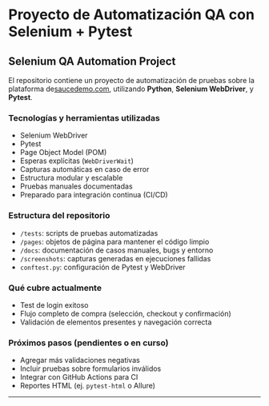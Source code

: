 # Proyecto de Automatización QA con Selenium + Pytest
##  Selenium QA Automation Project

El repositorio contiene un proyecto de automatización de pruebas sobre la plataforma de[saucedemo.com](https://www.saucedemo.com), utilizando **Python**, **Selenium WebDriver**, y **Pytest**.

###  Tecnologías y herramientas utilizadas
- Selenium WebDriver
- Pytest
- Page Object Model (POM)
- Esperas explícitas (`WebDriverWait`)
- Capturas automáticas en caso de error
- Estructura modular y escalable
- Pruebas manuales documentadas
- Preparado para integración continua (CI/CD)

###  Estructura del repositorio
- `/tests`: scripts de pruebas automatizadas
- `/pages`: objetos de página para mantener el código limpio
- `/docs`: documentación de casos manuales, bugs y entorno
- `/screenshots`: capturas generadas en ejecuciones fallidas
- `conftest.py`: configuración de Pytest y WebDriver

###  Qué cubre actualmente
- Test de login exitoso
- Flujo completo de compra (selección, checkout y confirmación)
- Validación de elementos presentes y navegación correcta

###  Próximos pasos (pendientes o en curso)
- Agregar más validaciones negativas
- Incluir pruebas sobre formularios inválidos
- Integrar con GitHub Actions para CI
- Reportes HTML (ej. `pytest-html` o Allure)

---

